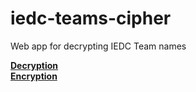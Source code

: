 # iedc-teams-cipher
Web app for decrypting IEDC Team names<br>


**[Decryption](https://iedc-teams-cipher.streamlit.app/)** <br>
**[Encryption](https://iedc-teams-test.streamlit.app/)** <br>
